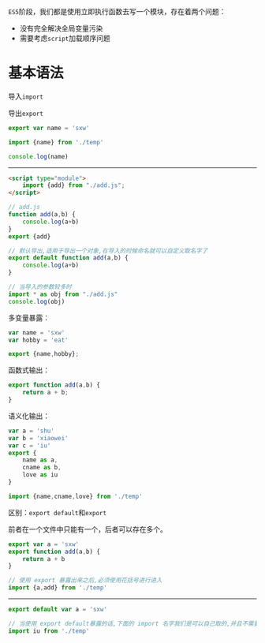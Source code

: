 `ES5`阶段，我们都是使用立即执行函数去写一个模块，存在着两个问题：

- 没有完全解决全局变量污染
- 需要考虑`script`加载顺序问题 

# 基本语法

导入`import`

导出`export`

```js
export var name = 'sxw'
```

```js
import {name} from './temp'

console.log(name)
```

---

```html
<script type="module">
    import {add} from "./add.js";
</script>
```

```js
// add.js 
function add(a,b) {
	console.log(a+b)
}
export {add}  
```

```js
// 默认导出,适用于导出一个对象,在导入的时候命名就可以自定义取名字了 
export default function add(a,b) {
	console.log(a+b)
}
```

```js
// 当导入的参数较多时 
import * as obj from "./add.js"
console.log(obj)
```

多变量暴露：

```js
var name = 'sxw'
var hobby = 'eat'

export {name,hobby};
```

函数式输出：

```js
export function add(a,b) {
    return a + b;
}
```

语义化输出：

```js
var a = 'shu'
var b = 'xiaowei'
var c = 'iu'
export {
	name as a,
    cname as b,
    love as iu
}
```

```js
import {name,cname,love} from './temp'
```

区别：`export default`和`export`

前者在一个文件中只能有一个，后者可以存在多个。

```js
export var a = 'sxw'
export function add(a,b) {
    return a + b
}
```

```js
// 使用 export 暴露出来之后,必须使用花括号进行进入
import {a,add} from './temp'
```

---

```js
export default var a = 'sxw'
```

```js
// 当使用 export default暴露的话,下面的 import 名字我们是可以自己取的,并且不需要花括号
import iu from './temp'
```
